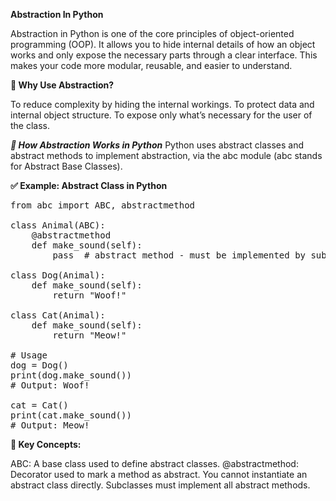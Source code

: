 **Abstraction In Python**

Abstraction in Python is one of the core principles of object-oriented programming (OOP). It allows you to hide internal details of how an object works and only expose the necessary parts through a clear interface. This makes your code more modular, reusable, and easier to understand.

**🔹 Why Use Abstraction?**

To reduce complexity by hiding the internal workings.
To protect data and internal object structure.
To expose only what’s necessary for the user of the class.


***🔹 How Abstraction Works in Python***
Python uses abstract classes and abstract methods to implement abstraction, via the abc module (abc stands for Abstract Base Classes).

**✅ Example: Abstract Class in Python**
<pre>
from abc import ABC, abstractmethod

class Animal(ABC):
    @abstractmethod
    def make_sound(self):
        pass  # abstract method - must be implemented by subclasses

class Dog(Animal):
    def make_sound(self):
        return "Woof!"

class Cat(Animal):
    def make_sound(self):
        return "Meow!"

# Usage
dog = Dog()
print(dog.make_sound())  
# Output: Woof!

cat = Cat()
print(cat.make_sound())  
# Output: Meow!
</pre>

**🔹 Key Concepts:**

ABC: A base class used to define abstract classes.
@abstractmethod: Decorator used to mark a method as abstract.
You cannot instantiate an abstract class directly. 
Subclasses must implement all abstract methods.


